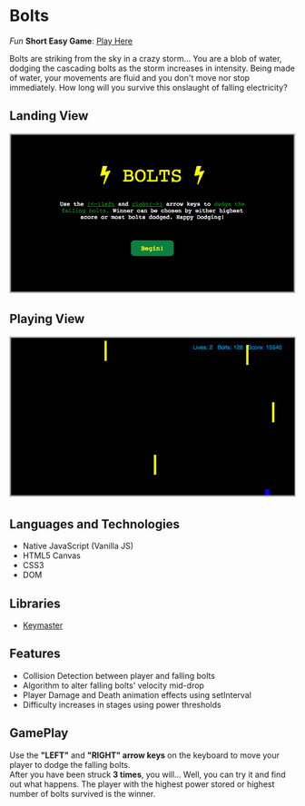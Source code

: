 # Bolts

<i>Fun</i> <strong>Short Easy Game</strong>: [Play Here][Bolts]

Bolts are striking from the sky in a crazy storm... You are a blob of water, dodging the cascading bolts as the storm increases in intensity. Being made of water, your movements are fluid and you don't move nor stop immediately. How long will you survive this onslaught of falling electricity?

## Landing View

[![landing](images/bolts_welcome_screen.png)][Bolts]

## Playing View

[![playing](images/bolts_playing.png)][Bolts]

## Languages and Technologies

* Native JavaScript (Vanilla JS)
* HTML5 Canvas
* CSS3
* DOM

## Libraries

* [Keymaster](https://github.com/madrobby/keymaster)

## Features

* Collision Detection between player and falling bolts
* Algorithm to alter falling bolts' velocity mid-drop
* Player Damage and Death animation effects using setInterval
* Difficulty increases in stages using power thresholds

## GamePlay

Use the <strong>"LEFT"</strong> and <strong>"RIGHT" arrow keys</strong> on the keyboard to move your player to dodge the falling bolts.</br>
After you have been struck <strong>3 times</strong>, you will... Well, you can try it and find out what happens. The player with the highest power stored or highest number of bolts survived is the winner.

[Bolts]: http://www.bryantcurtis.com/Bolts
